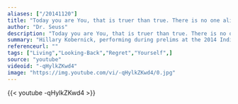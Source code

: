 ```yaml
---
aliases: ["/20141120"]
title: "Today you are You, that is truer than true. There is no one alive who is Youer than You."
author: "Dr. Seuss"
description: "Today you are You, that is truer than true. There is no one alive who is Youer than You. - Dr. Seuss quotes from GetInspired365.com"
summary: "Hillary Kobernick, performing during prelims at the 2014 Individual World Poetry Slam."
referenceurl: ""
tags: ["Living","Looking-Back","Regret","Yourself",]
source: "youtube"
videoid: "-qHylkZKwd4"
image: "https://img.youtube.com/vi/-qHylkZKwd4/0.jpg"
---
```


{{< youtube -qHylkZKwd4 >}}
